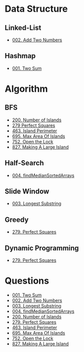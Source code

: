 # Data Structure
## Linked-List
- [002. Add Two Numbers](https://github.com/Noba1anc3/Leetcode/blob/master/002%20Add%20Two%20Numbers.md)

## Hashmap
- [001. Two Sum](https://github.com/Noba1anc3/Leetcode/blob/master/001%20Two%20Sum.md)

# Algorithm
## BFS
- [200. Number of Islands](https://github.com/Noba1anc3/Leetcode/blob/master/200%20Number%20of%20Islands.md)
- [279 Perfect Squares]()
- [463. Island Perimeter](https://github.com/Noba1anc3/Leetcode/blob/master/463%20Island%20Perimeter.md)
- [695. Max Area Of Islands](https://github.com/Noba1anc3/Leetcode/blob/master/695%20Max%20Area%20Of%20Islands.md)
- [752. Open the Lock]()
- [827. Making A Large Island](https://github.com/Noba1anc3/Leetcode/blob/master/827%20Making%20A%20Large%20Island.md)

## Half-Search
- [004. findMedianSortedArrays](https://github.com/Noba1anc3/Leetcode/blob/master/004%20findMedianSortedArrays.md)

## Slide Window
- [003. Longest Substring](https://github.com/Noba1anc3/Leetcode/blob/master/003%20Longest%20Substring.md)

## Greedy
- [279. Perfect Squares]()

## Dynamic Programming
- [279. Perfect Squares]()

# Questions
- [001. Two Sum](https://github.com/Noba1anc3/Leetcode/blob/master/001%20Two%20Sum.md)
- [002. Add Two Numbers](https://github.com/Noba1anc3/Leetcode/blob/master/002%20Add%20Two%20Numbers.md)
- [003. Longest Substring](https://github.com/Noba1anc3/Leetcode/blob/master/003%20Longest%20Substring.md)
- [004. findMedianSortedArrays](https://github.com/Noba1anc3/Leetcode/blob/master/004%20findMedianSortedArrays.md)
- [200. Number of Islands](https://github.com/Noba1anc3/Leetcode/blob/master/200%20Number%20of%20Islands.md)
- [279. Perfect Squares]()
- [463. Island Perimeter](https://github.com/Noba1anc3/Leetcode/blob/master/463%20Island%20Perimeter.md)
- [695. Max Area Of Islands](https://github.com/Noba1anc3/Leetcode/blob/master/695%20Max%20Area%20Of%20Islands.md)
- [752. Open the Lock]()
- [827. Making A Large Island](https://github.com/Noba1anc3/Leetcode/blob/master/827%20Making%20A%20Large%20Island.md)
